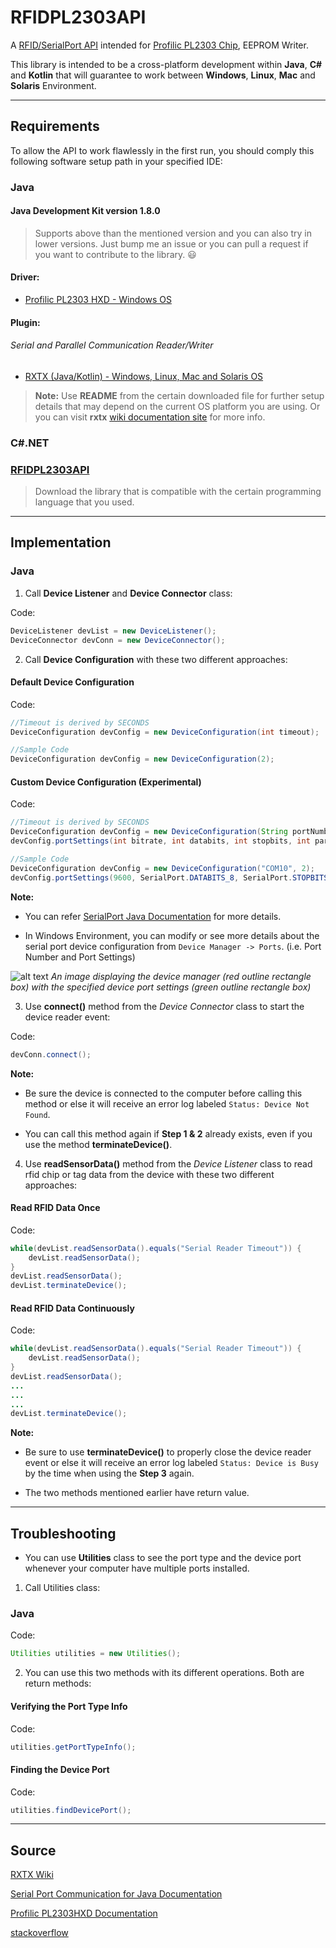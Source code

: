 # RFIDPL2303API

A [RFID/SerialPort API](https://github.com/chan2k14/RFIDPL2303API) intended for [Profilic PL2303 Chip](http://www.prolific.com.tw/US/ShowProduct.aspx?p_id=156&pcid=41), EEPROM Writer.

This library is intended to be a cross-platform development within **Java**, **C#** and **Kotlin** that will guarantee to work between **Windows**, **Linux**, **Mac** and **Solaris** Environment.

---
## Requirements

To allow the API to work flawlessly in the first run, you should comply this following software setup path in your specified IDE:

### Java

#### Java Development Kit version 1.8.0

>Supports above than the mentioned version and you can also try in lower versions. Just bump me an issue or you can pull a request if you want to contribute to the library. :smiley:

#### Driver:

* [Profilic PL2303 HXD - Windows OS](http://www.prolific.com.tw/US/ShowProduct.aspx?p_id=225&pcid=41)

#### Plugin:

###### Serial and Parallel Communication Reader/Writer

* [RXTX (Java/Kotlin) - Windows, Linux, Mac and Solaris OS ](http://rxtx.qbang.org/wiki/index.php/Download)

>**Note:** Use **README** from the certain downloaded file for further setup details that may depend on the current OS platform you are using. Or you can visit **rxtx** [wiki documentation site](http://rxtx.qbang.org/wiki/index.php/Main_Page) for more info.

### C#.NET

### [RFIDPL2303API](https://github.com/chan2k14/RFIDPL2303API/releases)

>Download the library that is compatible with the certain programming language that you used.

---
## Implementation

### Java

1. Call **Device Listener** and **Device Connector** class:

Code:
```Java
DeviceListener devList = new DeviceListener();
DeviceConnector devConn = new DeviceConnector();
```

2. Call **Device Configuration** with these two different approaches:

#### Default Device Configuration

Code:
```Java
//Timeout is derived by SECONDS
DeviceConfiguration devConfig = new DeviceConfiguration(int timeout);

//Sample Code
DeviceConfiguration devConfig = new DeviceConfiguration(2);    
```

#### Custom Device Configuration (Experimental)

Code:
```Java
//Timeout is derived by SECONDS
DeviceConfiguration devConfig = new DeviceConfiguration(String portNumber, int timeout);
devConfig.portSettings(int bitrate, int databits, int stopbits, int parity);

//Sample Code
DeviceConfiguration devConfig = new DeviceConfiguration("COM10", 2);
devConfig.portSettings(9600, SerialPort.DATABITS_8, SerialPort.STOPBITS_1, SerialPort.PARITY_NONE);
```

**Note:**

* You can refer [SerialPort Java Documentation](https://docs.oracle.com/cd/E17802_01/products/products/javacomm/reference/api/javax/comm/SerialPort.html) for more details.

* In Windows Environment, you can modify or see more details about the serial port device configuration from `Device Manager -> Ports`. (i.e. Port Number and Port Settings)

![alt text](https://docs.google.com/uc?id=1gHQLHRIeOPdTOFex_QaR5m6GWcwE8gD5)
*An image displaying the device manager (red outline rectangle box) with the specified device port settings (green outline rectangle box)*

3. Use **connect()** method from the *Device Connector* class to start the device reader event:

Code:
```Java
devConn.connect();
```

**Note:**

* Be sure the device is connected to the computer before calling this method or else it will receive an error log labeled `Status: Device Not Found`.

* You can call this method again if **Step 1 & 2** already exists, even if you use the method **terminateDevice()**.

4. Use **readSensorData()** method from the *Device Listener* class to read rfid chip or tag data from the device with these two different approaches:

#### Read RFID Data Once

Code:
``` Java
while(devList.readSensorData().equals("Serial Reader Timeout")) {
    devList.readSensorData();
}
devList.readSensorData();
devList.terminateDevice();
```


#### Read RFID Data Continuously

Code: 
``` Java
while(devList.readSensorData().equals("Serial Reader Timeout")) {
    devList.readSensorData();
}
devList.readSensorData();
...
...
...
devList.terminateDevice();
```

**Note:**

* Be sure to use **terminateDevice()** to properly close the device reader event or else it will receive an error log labeled `Status: Device is Busy` by the time when using the **Step 3** again.

* The two methods mentioned earlier have return value.

---
## Troubleshooting

- You can use **Utilities** class to see the port type and the device port whenever your computer have multiple ports installed.

1. Call Utilities class:

### Java

Code:
```Java
Utilities utilities = new Utilities();
```

2. You can use this two methods with its different operations. Both are return methods:

#### Verifying the Port Type Info

Code:
```Java
utilities.getPortTypeInfo();
```

#### Finding the Device Port

Code:
```Java
utilities.findDevicePort();
```

---
## Source

[RXTX Wiki](http://rxtx.qbang.org/wiki/index.php/Main_Page)

[Serial Port Communication for Java Documentation](https://docs.oracle.com/cd/E17802_01/products/products/javacomm/reference/api/javax/comm/SerialPort.html)

[Profilic PL2303HXD Documentation](http://www.prolific.com.tw/US/ShowProduct.aspx?p_id=156&pcid=41)

[stackoverflow](https://stackoverflow.com/questions/4436733/how-to-write-java-code-that-return-a-line-of-string-into-a-string-variable-from)
